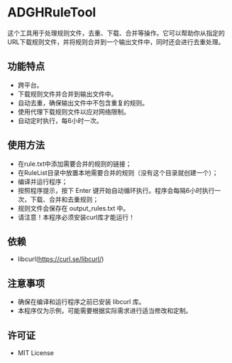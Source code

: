 # ADGHRuleTool

这个工具用于处理规则文件，去重、下载、合并等操作。它可以帮助你从指定的URL下载规则文件，并将规则合并到一个输出文件中，同时还会进行去重处理。

## 功能特点

- 跨平台。
- 下载规则文件并合并到输出文件中。
- 自动去重，确保输出文件中不包含重复的规则。
- 使用代理下载规则文件以应对网络限制。
- 自动定时执行，每6小时一次。

## 使用方法

- 在rule.txt中添加需要合并的规则的链接；
- 在RuleList目录中放置本地需要合并的规则（没有这个目录就创建一个）；
- 编译并运行程序；
- 按照程序提示，按下 Enter 键开始自动循环执行。程序会每隔6小时执行一次，下载、合并和去重规则；
- 规则文件会保存在 output_rules.txt 中。
- 请注意！本程序必须安装curl库才能运行！

## 依赖

- libcurl(https://curl.se/libcurl/)

## 注意事项

- 确保在编译和运行程序之前已安装 libcurl 库。
- 本程序仅为示例，可能需要根据实际需求进行适当修改和定制。

## 许可证

- MIT License
